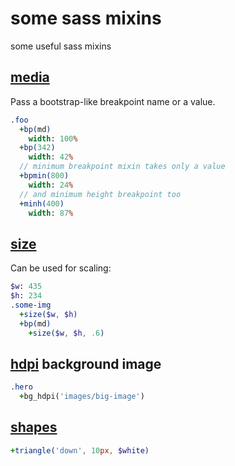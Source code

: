 # some sass mixins

some useful sass mixins

## [media](src/_media.sass)

Pass a bootstrap-like breakpoint name or a value.

```sass
.foo
  +bp(md)
    width: 100%
  +bp(342)
    width: 42%
  // minimum breakpoint mixin takes only a value
  +bpmin(800)
    width: 24%
  // and minimum height breakpoint too
  +minh(400)
    width: 87%
```

## [size](src/_size.sass)

Can be used for scaling:

```sass
$w: 435
$h: 234
.some-img
  +size($w, $h)
  +bp(md)
    +size($w, $h, .6)  
```

## [hdpi](src/_hdpi.sass) background image

```sass
.hero
  +bg_hdpi('images/big-image')
```

## [shapes](src/_shapes.sass)

```sass
+triangle('down', 10px, $white)
```
